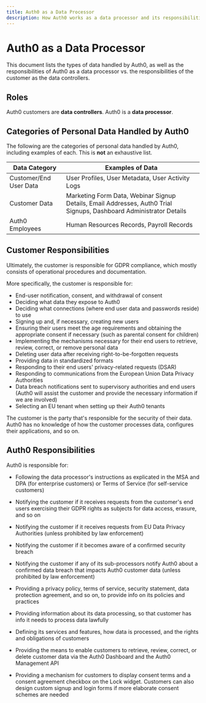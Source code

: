 ```yaml
---
title: Auth0 as a Data Processor
description: How Auth0 works as a data processor and its responsibilities
---
```

# Auth0 as a Data Processor

This document lists the types of data handled by Auth0, as well as the responsibilities of Auth0 as a data processor vs. the responsibilities of the customer as the data controllers.

## Roles

Auth0 customers are **data controllers**. Auth0 is a **data processor**.

## Categories of Personal Data Handled by Auth0

The following are the categories of personal data handled by Auth0, including examples of each. This is **not** an exhaustive list.

| Data Category | Examples of Data |
| - | - |
| Customer/End User Data | User Profiles, User Metadata, User Activity Logs |
| Customer Data | Marketing Form Data, Webinar Signup Details, Email Addresses, Auth0 Trial Signups, Dashboard Administrator Details |
| Auth0 Employees | Human Resources Records, Payroll Records |

## Customer Responsibilities

Ultimately, the customer is responsible for GDPR compliance, which mostly consists of operational procedures and documentation.

More specifically, the customer is responsible for:

* End-user notification, consent, and withdrawal of consent
* Deciding what data they expose to Auth0
* Deciding what connections (where end user data and passwords reside) to use
* Signing up and, if necessary, creating new users
* Ensuring their users meet the age requirements and obtaining the appropriate consent if necessary (such as parental consent for children)
* Implementing the mechanisms necessary for their end users to retrieve, review, correct, or remove personal data
* Deleting user data after receiving right-to-be-forgotten requests
* Providing data in standardized formats
* Responding to their end users' privacy-related requests (DSAR)
* Responding to communications from the European Union Data Privacy Authorities
* Data breach notifications sent to supervisory authorities and end users (Auth0 will assist the customer and provide the necessary information if we are involved)
* Selecting an EU tenant when setting up their Auth0 tenants

The customer is the party that's responsible for the security of their data. Auth0 has no knowledge of how the customer processes data, configures their applications, and so on.

## Auth0 Responsibilities

Auth0 is responsible for:

* Following the data processor's instructions as explicated in the MSA and DPA (for enterprise customers) or Terms of Service (for self-service customers)
* Notifying the customer if it receives requests from the customer's end users exercising their GDPR rights as subjects for data access, erasure, and so on
* Notifying the customer if it receives requests from EU Data Privacy Authorities (unless prohibited by law enforcement)
* Notifying the customer if it becomes aware of a confirmed security breach
* Notifying the customer if any of its sub-processors notify Auth0 about a confirmed data breach that impacts Auth0 customer data (unless prohibited by law enforcement)
* Providing a privacy policy, terms of service, security statement, data protection agreement, and so on, to provide info on its policies and practices

* Providing information about its data processing, so that customer has info it needs to process data lawfully
* Defining its services and features, how data is processed, and the rights and obligations of customers

* Providing the means to enable customers to retrieve, review, correct, or delete customer data via the Auth0 Dashboard and the Auth0 Management API
* Providing a mechanism for customers to display consent terms and a consent agreement checkbox on the Lock widget. Customers can also design custom signup and login forms if more elaborate consent schemes are needed
